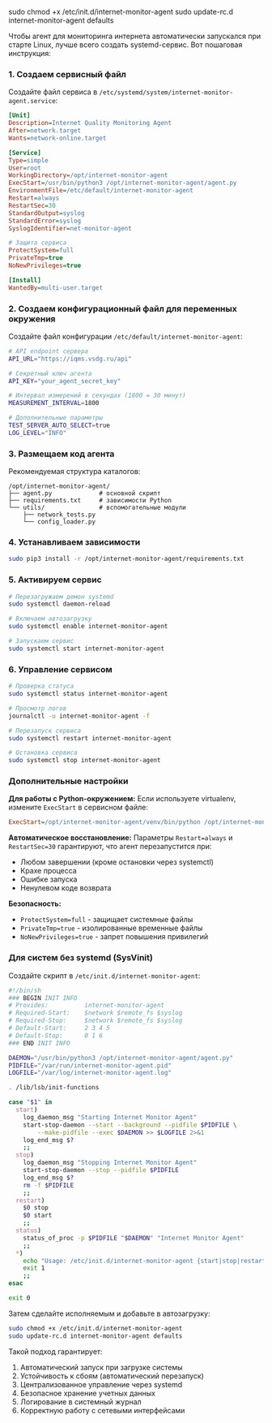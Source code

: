 sudo chmod +x /etc/init.d/internet-monitor-agent
sudo update-rc.d internet-monitor-agent defaults


Чтобы агент для мониторинга интернета автоматически запускался при
старте Linux, лучше всего создать systemd-сервис. Вот пошаговая
инструкция:

### 1. Создаем сервисный файл
Создайте файл сервиса в `/etc/systemd/system/internet-monitor-agent.service`:

```ini
[Unit]
Description=Internet Quality Monitoring Agent
After=network.target
Wants=network-online.target

[Service]
Type=simple
User=root
WorkingDirectory=/opt/internet-monitor-agent
ExecStart=/usr/bin/python3 /opt/internet-monitor-agent/agent.py
EnvironmentFile=/etc/default/internet-monitor-agent
Restart=always
RestartSec=30
StandardOutput=syslog
StandardError=syslog
SyslogIdentifier=net-monitor-agent

# Защита сервиса
ProtectSystem=full
PrivateTmp=true
NoNewPrivileges=true

[Install]
WantedBy=multi-user.target
```

### 2. Создаем конфигурационный файл для переменных окружения
Создайте файл конфигурации `/etc/default/internet-monitor-agent`:

```bash
# API endpoint сервера
API_URL="https://iqms.vsdg.ru/api"

# Секретный ключ агента
API_KEY="your_agent_secret_key"

# Интервал измерений в секундах (1800 = 30 минут)
MEASUREMENT_INTERVAL=1800

# Дополнительные параметры
TEST_SERVER_AUTO_SELECT=true
LOG_LEVEL="INFO"
```

### 3. Размещаем код агента
Рекомендуемая структура каталогов:
```
/opt/internet-monitor-agent/
├── agent.py             # основной скрипт
├── requirements.txt     # зависимости Python
└── utils/               # вспомогательные модули
    ├── network_tests.py
    └── config_loader.py
```

### 4. Устанавливаем зависимости
```bash
sudo pip3 install -r /opt/internet-monitor-agent/requirements.txt
```

### 5. Активируем сервис
```bash
# Перезагружаем демон systemd
sudo systemctl daemon-reload

# Включаем автозагрузку
sudo systemctl enable internet-monitor-agent

# Запускаем сервис
sudo systemctl start internet-monitor-agent
```

### 6. Управление сервисом
```bash
# Проверка статуса
sudo systemctl status internet-monitor-agent

# Просмотр логов
journalctl -u internet-monitor-agent -f

# Перезапуск сервиса
sudo systemctl restart internet-monitor-agent

# Остановка сервиса
sudo systemctl stop internet-monitor-agent
```

### Дополнительные настройки

**Для работы с Python-окружением:**
Если используете virtualenv, измените `ExecStart` в сервисном файле:
```ini
ExecStart=/opt/internet-monitor-agent/venv/bin/python /opt/internet-monitor-agent/agent.py
```

**Автоматическое восстановление:**
Параметры `Restart=always` и `RestartSec=30` гарантируют, что агент перезапустится при:
- Любом завершении (кроме остановки через systemctl)
- Крахе процесса
- Ошибке запуска
- Ненулевом коде возврата

**Безопасность:**
- `ProtectSystem=full` - защищает системные файлы
- `PrivateTmp=true` - изолированные временные файлы
- `NoNewPrivileges=true` - запрет повышения привилегий

### Для систем без systemd (SysVinit)
Создайте скрипт в `/etc/init.d/internet-monitor-agent`:
```bash
#!/bin/sh
### BEGIN INIT INFO
# Provides:          internet-monitor-agent
# Required-Start:    $network $remote_fs $syslog
# Required-Stop:     $network $remote_fs $syslog
# Default-Start:     2 3 4 5
# Default-Stop:      0 1 6
### END INIT INFO

DAEMON="/usr/bin/python3 /opt/internet-monitor-agent/agent.py"
PIDFILE="/var/run/internet-monitor-agent.pid"
LOGFILE="/var/log/internet-monitor-agent.log"

. /lib/lsb/init-functions

case "$1" in
  start)
    log_daemon_msg "Starting Internet Monitor Agent"
    start-stop-daemon --start --background --pidfile $PIDFILE \
        --make-pidfile --exec $DAEMON >> $LOGFILE 2>&1
    log_end_msg $?
    ;;
  stop)
    log_daemon_msg "Stopping Internet Monitor Agent"
    start-stop-daemon --stop --pidfile $PIDFILE
    log_end_msg $?
    rm -f $PIDFILE
    ;;
  restart)
    $0 stop
    $0 start
    ;;
  status)
    status_of_proc -p $PIDFILE "$DAEMON" "Internet Monitor Agent"
    ;;
  *)
    echo "Usage: /etc/init.d/internet-monitor-agent {start|stop|restart|status}"
    exit 1
    ;;
esac

exit 0
```

Затем сделайте исполняемым и добавьте в автозагрузку:
```bash
sudo chmod +x /etc/init.d/internet-monitor-agent
sudo update-rc.d internet-monitor-agent defaults
```

Такой подход гарантирует:
1. Автоматический запуск при загрузке системы
2. Устойчивость к сбоям (автоматический перезапуск)
3. Централизованное управление через systemd
4. Безопасное хранение учетных данных
5. Логирование в системный журнал
6. Корректную работу с сетевыми интерфейсами
